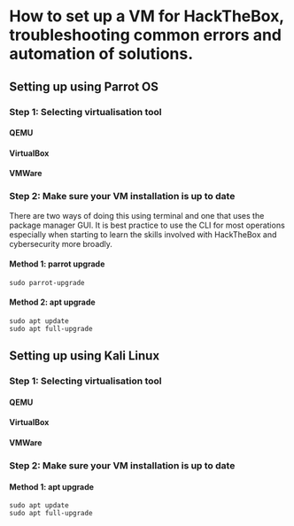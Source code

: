 # How to set up a VM for HackTheBox, troubleshooting common errors and automation of solutions.

## Setting up using Parrot OS
### Step 1: Selecting virtualisation tool

#### QEMU
#### VirtualBox
#### VMWare

### Step 2: Make sure your VM installation is up to date

There are two ways of doing this using terminal and one that uses the package manager GUI. It is best practice to use the CLI for most operations especially when starting to learn the skills involved with HackTheBox and cybersecurity more broadly.

#### Method 1: parrot upgrade
```
sudo parrot-upgrade
```

#### Method 2: apt upgrade
```
sudo apt update
sudo apt full-upgrade
```

## Setting up using Kali Linux
### Step 1: Selecting virtualisation tool

#### QEMU
#### VirtualBox
#### VMWare

### Step 2: Make sure your VM installation is up to date

#### Method 1: apt upgrade
```
sudo apt update
sudo apt full-upgrade
```
